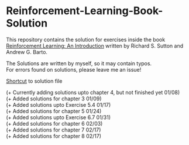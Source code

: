 # Reinforcement-Learning-Book-Solution

This repository contains the solution for exercises inside the book  
[Reinforcement Learning: An Introduction](https://web.stanford.edu/class/psych209/Readings/SuttonBartoIPRLBook2ndEd.pdf) written by Richard S. Sutton and Andrew G. Barto.

The Solutions are written by myself, so it may contain typos.  
For errors found on solutions, please leave me an issue!

[Shortcut](https://github.com/jangsus1/Reinforcement-Learning-Book-Solution/blob/main/RL_Solutions.pdf) to solution file


(+ Currently adding solutions upto chapter 4, but not finished yet 01/08)  
(+ Added solutions for chapter 3 01/09)  
(+ Added solutions upto Exercise 5.4 01/17)   
(+ Added solutions for chapter 5 01/24)  
(+ Added solutions upto Exercise 6.7 01/31)   
(+ Added solutions for chapter 6 02/03)    
(+ Added solutions for chapter 7 02/17)    
(+ Added solutions for chapter 8 02/17)    
